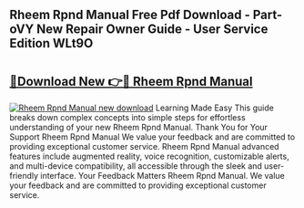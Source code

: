 ## Rheem Rpnd Manual Free Pdf Download - Part-oVY New Repair Owner Guide - User Service Edition WLt9O

# <h2><a href="http://bc75841.oget.top/?id=Rheem+Rpnd+Manual">🔗Download New 👉🔴 Rheem Rpnd Manual</a></h2>

[![Rheem Rpnd Manual new download](https://i.imgur.com/5g1atiW.png)](http://bc75841.oget.top/?id=Rheem+Rpnd+Manual)
Learning Made Easy This guide breaks down complex concepts into simple steps for effortless understanding of your new Rheem Rpnd Manual. Thank You for Your Support Rheem Rpnd Manual We value your feedback and are committed to providing exceptional customer service. Rheem Rpnd Manual advanced features include augmented reality, voice recognition, customizable alerts, and multi-device compatibility, all accessible through the sleek and user-friendly interface. Your Feedback Matters Rheem Rpnd Manual. We value your feedback and are committed to providing exceptional customer service.
